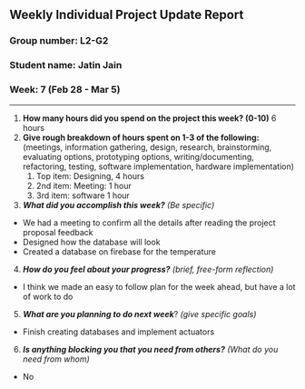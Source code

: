 ## Weekly Individual Project Update Report
### Group number: L2-G2
### Student name: Jatin Jain
### Week: 7 (Feb 28 - Mar 5)
___
1. **How many hours did you spend on the project this week? (0-10)**
6 hours
2. **Give rough breakdown of hours spent on 1-3 of the following:**
   (meetings, information gathering, design, research, brainstorming, evaluating options, prototyping options, writing/documenting, refactoring, testing, software implementation, hardware implementation)
   1. Top item: Designing, 4 hours
   2. 2nd item: Meeting: 1 hour
   3. 3rd item: software 1 hour 
3. ***What did you accomplish this week?*** _(Be specific)_
- We had a meeting to confirm all the details after reading the project proposal feedback
- Designed how the database will look
- Created a database on firebase for the temperature

4. ***How do you feel about your progress?*** _(brief, free-form reflection)_
  - I think we made an easy to follow plan for the week ahead, but have a lot of work to do

5. ***What are you planning to do next week***? _(give specific goals)_
  - Finish creating databases and implement actuators

6. ***Is anything blocking you that you need from others?*** _(What do you need from whom)_
  - No
